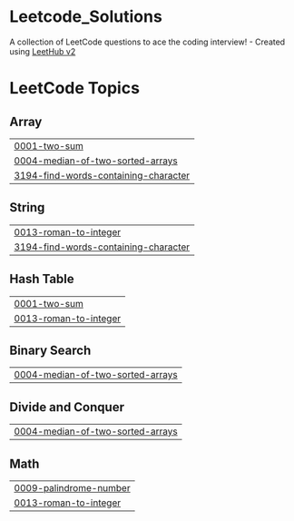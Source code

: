 # Leetcode_Solutions
A collection of LeetCode questions to ace the coding interview! - Created using [LeetHub v2](https://github.com/arunbhardwaj/LeetHub-2.0)

<!---LeetCode Topics Start-->
# LeetCode Topics
## Array
|  |
| ------- |
| [0001-two-sum](https://github.com/kumara1917/Leetcode_Solutions/tree/master/0001-two-sum) |
| [0004-median-of-two-sorted-arrays](https://github.com/kumara1917/Leetcode_Solutions/tree/master/0004-median-of-two-sorted-arrays) |
| [3194-find-words-containing-character](https://github.com/kumara1917/Leetcode_Solutions/tree/master/3194-find-words-containing-character) |
## String
|  |
| ------- |
| [0013-roman-to-integer](https://github.com/kumara1917/Leetcode_Solutions/tree/master/0013-roman-to-integer) |
| [3194-find-words-containing-character](https://github.com/kumara1917/Leetcode_Solutions/tree/master/3194-find-words-containing-character) |
## Hash Table
|  |
| ------- |
| [0001-two-sum](https://github.com/kumara1917/Leetcode_Solutions/tree/master/0001-two-sum) |
| [0013-roman-to-integer](https://github.com/kumara1917/Leetcode_Solutions/tree/master/0013-roman-to-integer) |
## Binary Search
|  |
| ------- |
| [0004-median-of-two-sorted-arrays](https://github.com/kumara1917/Leetcode_Solutions/tree/master/0004-median-of-two-sorted-arrays) |
## Divide and Conquer
|  |
| ------- |
| [0004-median-of-two-sorted-arrays](https://github.com/kumara1917/Leetcode_Solutions/tree/master/0004-median-of-two-sorted-arrays) |
## Math
|  |
| ------- |
| [0009-palindrome-number](https://github.com/kumara1917/Leetcode_Solutions/tree/master/0009-palindrome-number) |
| [0013-roman-to-integer](https://github.com/kumara1917/Leetcode_Solutions/tree/master/0013-roman-to-integer) |
<!---LeetCode Topics End-->